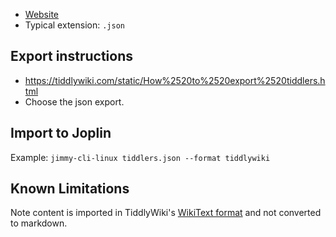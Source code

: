 - [Website](https://tiddlywiki.com/)
- Typical extension: `.json`

## Export instructions

- <https://tiddlywiki.com/static/How%2520to%2520export%2520tiddlers.html>
- Choose the json export.

## Import to Joplin

Example: `jimmy-cli-linux tiddlers.json --format tiddlywiki`

## Known Limitations

Note content is imported in TiddlyWiki's [WikiText format](https://tiddlywiki.com/#WikiText) and not converted to markdown.
